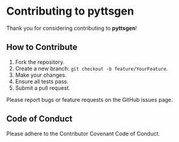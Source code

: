 # Contributing to pyttsgen

Thank you for considering contributing to **pyttsgen**!

## How to Contribute

1. Fork the repository.
2. Create a new branch: `git checkout -b feature/YourFeature`.
3. Make your changes.
4. Ensure all tests pass.
5. Submit a pull request.

Please report bugs or feature requests on the GitHub issues page.

## Code of Conduct

Please adhere to the Contributor Covenant Code of Conduct.
